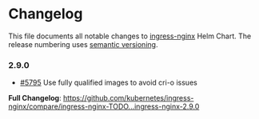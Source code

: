 <!-- SPDX-License-Identifier: Apache-2.0 -->

# Changelog

This file documents all notable changes to [ingress-nginx](https://github.com/kubernetes/ingress-nginx) Helm Chart. The release numbering uses [semantic versioning](http://semver.org).

### 2.9.0

* [#5795](https://github.com/kubernetes/ingress-nginx/pull/5795) Use fully qualified images to avoid cri-o issues

**Full Changelog**: https://github.com/kubernetes/ingress-nginx/compare/ingress-nginx-TODO...ingress-nginx-2.9.0
